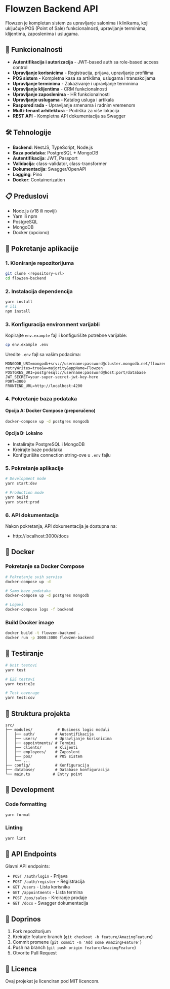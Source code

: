 # Flowzen Backend API

Flowzen je kompletan sistem za upravljanje salonima i klinikama, koji uključuje POS (Point of Sale) funkcionalnosti, upravljanje terminima, klijentima, zaposlenima i uslugama.

## 🚀 Funkcionalnosti

- **Autentifikacija i autorizacija** - JWT-based auth sa role-based access control
- **Upravljanje korisnicima** - Registracija, prijava, upravljanje profilima
- **POS sistem** - Kompletna kasa sa artiklima, uslugama i transakcijama
- **Upravljanje terminima** - Zakazivanje i upravljanje terminima
- **Upravljanje klijentima** - CRM funkcionalnosti
- **Upravljanje zaposlenima** - HR funkcionalnosti
- **Upravljanje uslugama** - Katalog usluga i artikala
- **Raspored rada** - Upravljanje smenama i radnim vremenom
- **Multi-tenant arhitektura** - Podrška za više lokacija
- **REST API** - Kompletna API dokumentacija sa Swagger

## 🛠️ Tehnologije

- **Backend**: NestJS, TypeScript, Node.js
- **Baza podataka**: PostgreSQL + MongoDB
- **Autentifikacija**: JWT, Passport
- **Validacija**: class-validator, class-transformer
- **Dokumentacija**: Swagger/OpenAPI
- **Logging**: Pino
- **Docker**: Containerization

## 📋 Preduslovi

- Node.js (v18 ili noviji)
- Yarn ili npm
- PostgreSQL
- MongoDB
- Docker (opciono)

## 🚀 Pokretanje aplikacije

### 1. Kloniranje repozitorijuma

```bash
git clone <repository-url>
cd flowzen-backend
```

### 2. Instalacija dependencija

```bash
yarn install
# ili
npm install
```

### 3. Konfiguracija environment varijabli

Kopirajte `env.example` fajl i konfigurišite potrebne varijable:

```bash
cp env.example .env
```

Uredite `.env` fajl sa vašim podacima:

```env
MONGODB_URI=mongodb+srv://username:password@cluster.mongodb.net/flowzen?retryWrites=true&w=majority&appName=Flowzen
POSTGRES_URI=postgresql://username:password@host:port/database
JWT_SECRET=your-super-secret-jwt-key-here
PORT=3000
FRONTEND_URL=http://localhost:4200
```

### 4. Pokretanje baza podataka

#### Opcija A: Docker Compose (preporučeno)

```bash
docker-compose up -d postgres mongodb
```

#### Opcija B: Lokalno

- Instalirajte PostgreSQL i MongoDB
- Kreirajte baze podataka
- Konfigurišite connection string-ove u `.env` fajlu

### 5. Pokretanje aplikacije

```bash
# Development mode
yarn start:dev

# Production mode
yarn build
yarn start:prod
```

### 6. API dokumentacija

Nakon pokretanja, API dokumentacija je dostupna na:
- http://localhost:3000/docs

## 🐳 Docker

### Pokretanje sa Docker Compose

```bash
# Pokretanje svih servisa
docker-compose up -d

# Samo baze podataka
docker-compose up -d postgres mongodb

# Logovi
docker-compose logs -f backend
```

### Build Docker image

```bash
docker build -t flowzen-backend .
docker run -p 3000:3000 flowzen-backend
```

## 🧪 Testiranje

```bash
# Unit testovi
yarn test

# E2E testovi
yarn test:e2e

# Test coverage
yarn test:cov
```

## 📁 Struktura projekta

```
src/
├── modules/           # Business logic moduli
│   ├── auth/         # Autentifikacija
│   ├── users/        # Upravljanje korisnicima
│   ├── appointments/ # Termini
│   ├── clients/      # Klijenti
│   ├── employees/    # Zaposleni
│   ├── pos/          # POS sistem
│   └── ...
├── config/           # Konfiguracija
├── database/         # Database konfiguracija
└── main.ts          # Entry point
```

## 🔧 Development

### Code formatting

```bash
yarn format
```

### Linting

```bash
yarn lint
```

## 📝 API Endpoints

Glavni API endpoints:

- `POST /auth/login` - Prijava
- `POST /auth/register` - Registracija
- `GET /users` - Lista korisnika
- `GET /appointments` - Lista termina
- `POST /pos/sales` - Kreiranje prodaje
- `GET /docs` - Swagger dokumentacija

## 🤝 Doprinos

1. Fork repozitorijum
2. Kreirajte feature branch (`git checkout -b feature/AmazingFeature`)
3. Commit promene (`git commit -m 'Add some AmazingFeature'`)
4. Push na branch (`git push origin feature/AmazingFeature`)
5. Otvorite Pull Request

## 📄 Licenca

Ovaj projekat je licenciran pod MIT licencom.
